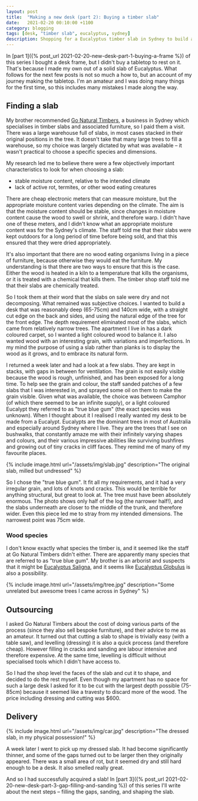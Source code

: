 ```yaml
---
layout: post
title:  "Making a new desk (part 2): Buying a timber slab"
date:   2021-02-20 00:10:00 +1100
category: blogging
tags: [desk, "timber slab", eucalyptus, sydney]
description: Shopping for a Eucalyptus timber slab in Sydney to build a desk
---
```


In [part 1]({% post_url 2021-02-20-new-desk-part-1-buying-a-frame %}) of this series I bought a desk frame, but I didn't buy a tabletop to rest on it. That's because I made my own out of a solid slab of Eucalyptus. What follows for the next few posts is not so much a how to, but an account of my journey making the tabletop. I'm an amateur and I was doing many things for the first time, so this includes many mistakes I made along the way.

## Finding a slab

My brother recommended [Go Natural Timbers][gonaturaltimbers], a business in Sydney which specialises in timber slabs and associated furniture, so I paid them a visit. There was a large warehouse full of slabs, in most cases stacked in their original positions in the tree. It doesn't take that many large trees to fill a warehouse, so my choice was largely dictated by what was available &ndash; it wasn't practical to choose a specific species and dimensions.

My research led me to believe there were a few objectively important characteristics to look for when choosing a slab:
 - stable moisture content, relative to the intended climate
 - lack of active rot, termites, or other wood eating creatures

There are cheap electronic meters that can measure moisture, but the appropriate moisture content varies depending on the climate. The aim is that the moisture content should be stable, since changes in moisture content cause the wood to swell or shrink, and therefore warp. I didn't have one of these meters, and I didn't know what an appropriate moisture content was for the Sydney's climate. The staff told me that their slabs were kept outdoors for a long period of time before being sold, and that this ensured that they were dried appropriately.

It's also important that there are no wood eating organisms living in a piece of furniture, because otherwise they would eat the furniture. My understanding is that there are two ways to ensure that this is the case. Either the wood is heated in a kiln to a temperature that kills the organisms, or it is treated with a chemical that kills them. The timber shop staff told me that their slabs are chemically treated.

So I took them at their word that the slabs on sale were dry and not decomposing. What remained was subjective choices. I wanted to build a desk that was reasonably deep (65-75cm) and 140cm wide, with a straight cut edge on the back and sides, and using the natural edge of the tree for the front edge. The depth requirement eliminated most of the slabs, which came from relatively narrow trees. The apartment I live in has a dark coloured carpet, so I wanted a light coloured wood to balance it. I also wanted wood with an interesting grain, with variations and imperfections. In my mind the purpose of using a slab rather than planks is to display the wood as it grows, and to embrace its natural form.

I returned a week later and had a look at a few slabs. They are kept in stacks, with gaps in between for ventilation. The grain is not easily visible because the wood is rough, unfinished, and has been exposed for a long time. To help see the grain and colour, the staff sanded patches of a few slabs that I was interested in, and sprayed some oil on them to make the grain visible. Given what was available, the choice was between Camphor (of which there seemed to be an infinite supply), or a light coloured Eucalypt they referred to as "true blue gum" (the exact species was unknown). When I thought about it I realised I really wanted my desk to be made from a Eucalypt. Eucalypts are the dominant trees in most of Australia and especially around Sydney where I live. They are the trees that I see on bushwalks, that constantly amaze me with their infinitely varying shapes and colours, and their various impressive abilities like surviving bushfires and growing out of tiny cracks in cliff faces. They remind me of many of my favourite places.

{% include image.html url="/assets/img/slab.jpg" description="The original slab, milled but undressed" %}

So I chose the "true blue gum". It fit all my requirements, and it had a very irregular grain, and lots of knots and cracks. This would be terrible for anything structural, but great to look at. The tree must have been absolutely enormous. The photo shows only half of the log (the narrower half!), and the slabs underneath are closer to the middle of the trunk, and therefore wider. Even this piece led me to stray from my intended dimensions. The narrowest point was 75cm wide.

### Wood species

I don't know exactly what species the timber is, and it seemed like the staff at Go Natural Timbers didn't either. There are apparently many species that are referred to as "true blue gum". My brother is an arborist and suspects that it might be [Eucalyptus Saligna][saligna], and it seems like [Eucalyptus Globulus][globulus] is also a possibility.

{% include image.html url="/assets/img/tree.jpg" description="Some unrelated but awesome trees I came across in Sydney" %}

## Outsourcing

I asked Go Natural Timbers about the cost of doing various parts of the process (since they also sell bespoke furniture), and their advice to me as an amateur. It turned out that cutting a slab to shape is trivially easy (with a table saw), and levelling (dressing) it is also a quick process (and therefore cheap). However filling in cracks and sanding are labour intensive and therefore expensive. At the same time, levelling is difficult without specialised tools which I didn't have access to.

So I had the shop level the faces of the slab and cut it to shape, and decided to do the rest myself. Even though my apartment has no space for such a large desk I asked for it to be cut with the largest depth possible (75-85cm) because it seemed like a travesty to discard more of the wood. The price including dressing and cutting was $600.

## Delivery

{% include image.html url="/assets/img/car.jpg" description="The dressed slab, in my physical possession!" %}

A week later I went to pick up my dressed slab. It had become significantly thinner, and some of the gaps turned out to be larger then they originally appeared. There was a small area of rot, but it seemed dry and still hard enough to be a desk. It also smelled really great.

And so I had successfully acquired a slab! In [part 3]({% post_url 2021-02-20-new-desk-part-3-gap-filling-and-sanding %}) of this series I'll write about the next steps &ndash; filling the gaps, sanding, and shaping the slab.

[gonaturaltimbers]: https://www.gonaturaltimbers.com.au/
[saligna]: https://en.wikipedia.org/wiki/Eucalyptus_saligna
[globulus]: https://en.wikipedia.org/wiki/Eucalyptus_globulus
